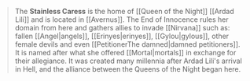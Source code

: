 > The **Stainless Caress** is the home of [[Queen of the Night]] [[Ardad Lili]] and is located in [[Avernus]]. The End of Innocence rules her domain from here and gathers allies to invade [[Nirvana]] such as: fallen [[Angel|angels]], [[Erinyes|erinyes]], [[Gylou|gylous]], other female devils and even [[PetitionerThe damned|damned petitioners]]. It is named after what she offered [[Mortal|mortals]] in exchange for their allegiance. It was created many millennia after Ardad Lili's arrival in Hell, and the alliance between the Queens of the Night began here.








